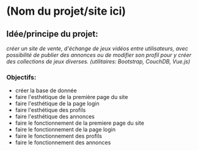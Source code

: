 # (Nom du projet/site ici)
## Idée/principe du projet:
*créer un site de vente, d'échange de jeux vidéos entre utilisateurs, avec possibilité de publier des annonces ou de modifier son profil pour y créer des collections de jeux diverses. (utilitaires: Bootstrap, CouchDB, Vue.js)*
### Objectifs:
- créer la base de donnée
- faire l'esthétique de la première page du site
- faire l'esthétique de la page login
- faire l'esthétique des profils
- faire l'esthétique des annonces
- faire le fonctionnement de la premiere page du site
- faire le fonctionnement de la page login
- faire le fonctionnement des profils
- faire le fonctionnement des annonces
